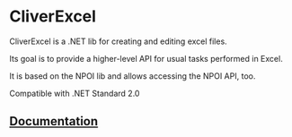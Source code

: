 # CliverExcel

CliverExcel is a .NET lib for creating and editing excel files.

Its goal is to provide a higher-level API for usual tasks performed in Excel.

It is based on the NPOI lib and allows accessing the NPOI API, too.

Compatible with .NET Standard 2.0

## [Documentation](https://sergiystoyan.github.io/CliverExcel/#1)

